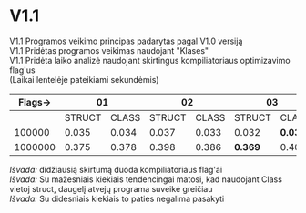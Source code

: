 # V1.1
V1.1 Programos veikimo principas padarytas pagal V1.0 versiją<br>
V1.1 Pridėtas programos veikimas naudojant "Klases"<br>
V1.1 Pridėta laiko analizė naudojant skirtingus kompiliatoriaus optimizavimo flag'us<br>
(Laikai lentelėje pateikiami sekundėmis)

<table>
<thead>
  <tr>
    <th>Flags-&gt;</th>
    <th colspan="2">01</th>
    <th colspan="2">02</th>
    <th colspan="2">03</th>
  </tr>
</thead>
<tbody>
  <tr>
    <td></td>
    <td>STRUCT</td>
    <td>CLASS</td>
    <td>STRUCT</td>
    <td>CLASS</td>
    <td>STRUCT</td>
    <td>CLASS</td>
  </tr>
  <tr>
    <td>100000</td>
    <td>0.035</td>
    <td>0.034</td>
    <td>0.037</td>
    <td>0.033</td>
    <td>0.032</td>
    <td><b>0.031</b></td>
  </tr>
  <tr>
    <td>1000000</td>
    <td>0.375</td>
    <td>0.378</td>
    <td>0.398</td>
    <td>0.386</td>
    <td><b>0.369</b></td>
    <td>0.409</td>
  </tr>
</tbody>
</table>

<i>Išvada:</i> didžiausią skirtumą duoda kompiliatoriaus flag'ai<br>
<i>Išvada:</i> Su mažesniais kiekiais tendencingai matosi, kad naudojant Class vietoj struct, daugelį atvejų programa suveikė greičiau<br>
<i>Išvada:</i> Su didesniais kiekiais to paties negalima pasakyti

